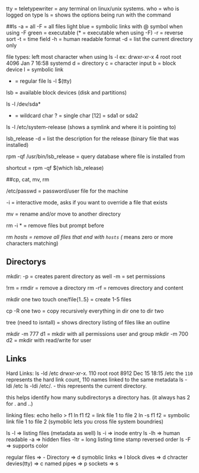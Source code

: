 tty = teletypewriter = any terminal on linux/unix systems.
who = who is logged on
type ls = shows the options being run with the command

##ls 
-a = all
-F = all files
light blue = symbolic links with @ symbol when using -F
green = executable (* = executable when using -F)
-r = reverse sort
-t = time field
-h = human readable format
-d = list the current directory only

file types:
left most character when using ls -l
ex: drwxr-xr-x  4 root root   4096 Jan  7 16:58 systemd
d = directory
c = character input
b = block device
l = symbolic link
- = regular file
ls -l $(tty)

lsb = available block devices (disk and partitions)

ls -l /dev/sda*
* = wildcard char
? = single char
[12] = sda1 or sda2

ls -l /etc/system-release (shows a symlink and where it is pointing to)

lsb_release -d = list the description for the release (binary file that was installed)

rpm -qf /usr/bin/lsb_release = query database where file is installed from

shortcut = rpm -qf $(which lsb_release)

##cp, cat, mv, rm

/etc/passwd = password/user file for the machine

-i = interactive mode, asks if you want to override a file that exists

mv = rename and/or move to another directory

rm -i * = remove files but prompt before 

rm *hosts = remove all files that end with `hosts` (* means zero or more characters matching)

## Directorys
mkdir:
-p = creates parent directory as well
-m = set permissions 

!rm = rmdir = remove a directory
rm -rf = removes directory and content

mkdir one two
touch one/file{1..5} = create 1-5 files

cp -R one two = copy recursively everything in dir one to dir two

tree (need to isntall) = shows directory listing of files like an outline

mkdir -m 777 d1 = mkdir with all permissions user and group
mkdir -m 700 d2 = mkdir with read/write for user

## Links

Hard Links:
ls -ld /etc
drwxr-xr-x. 110 root root 8912 Dec 15 18:15 /etc
the `110` represents the hard link count, 110 names linked to the same metadata
ls -ldi /etc
ls -ldi /etc/. - this represents the current directory. 

this helps identify how many subdirectorys a directory has. (it always has 2 for . and ..)

linking files:
echo hello > f1
ln f1 f2 = link file 1 to file 2
ln -s f1 f2 = symbolic link file 1 to file 2 (symoblic lets you cross file system boundries)

ls -l => listing files (metadata as well)
ls -i => inode entry 
ls -lh => human readable
-a => hidden files
-ltr = long listing time stamp reversed order
ls -F => supports color

regular files => - 
Directory => d
symoblic links => l
block dives => d
chracter devies(tty) => c
named pipes => p
sockets => s


